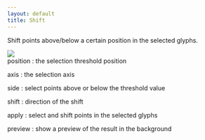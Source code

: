 ```yaml
---
layout: default
title: Shift
---
```


Shift points above/below a certain position in the selected glyphs.

<div class='container'>

<div class='screenshot'>
  <img src='{{ site.url }}/images/glyphs/shift.png' />
</div>

<div class='captions' markdown='1'>
position
: the selection threshold position

axis
: the selection axis

side
: select points above or below the threshold value

shift
: direction of the shift

apply
: select and shift points in the selected glyphs

preview
: show a preview of the result in the background
</div>

</div>
